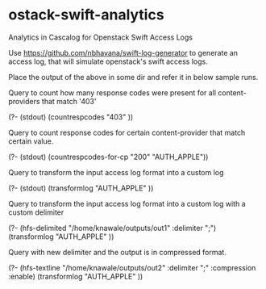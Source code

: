 ostack-swift-analytics
======================

Analytics in Cascalog for Openstack Swift Access Logs

Use https://github.com/nbhavana/swift-log-generator to generate an access log,
that will simulate openstack's swift access logs.

Place the output of the above in some dir and refer it in below sample runs.


Query to count how many response codes were present for all content-providers that match '403'

(?- (stdout) (countrespcodes "403" ))

Query to count response codes for certain content-provider that match certain value.

(?- (stdout) (countrespcodes-for-cp "200" "AUTH_APPLE")) 

Query to transform the input access log format into a custom log 

(?- (stdout) (transformlog "AUTH_APPLE" ))

Query to transform the input access log format into a custom log with a custom delimiter

(?- (hfs-delimited "/home/knawale/outputs/out1" :delimiter ";") (transformlog "AUTH_APPLE" ))

Query with new delimiter and the output is in compressed format.

(?- (hfs-textline "/home/knawale/outputs/out2" :delimiter ";" :compression :enable) (transformlog "AUTH_APPLE" ))
